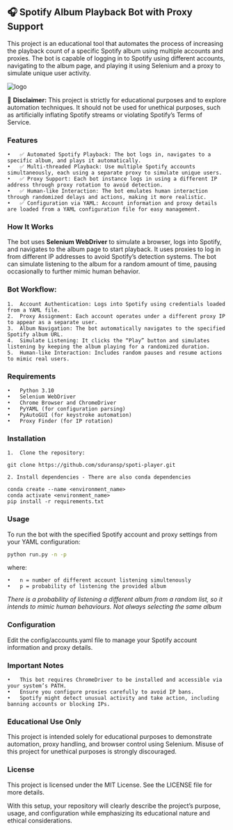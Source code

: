 ## 🎧 Spotify Album Playback Bot with Proxy Support

This project is an educational tool that automates the process of increasing the playback count of a specific Spotify album using multiple accounts and proxies. The bot is capable of logging in to Spotify using different accounts, navigating to the album page, and playing it using Selenium and a proxy to simulate unique user activity.

![logo](https://i0.wp.com/musically.com/wp-content/uploads/2023/05/spotify-logo.jpg?fit=1200%2C762&ssl=1)

🚨 **Disclaimer:** This project is strictly for educational purposes and to explore automation techniques. It should not be used for unethical purposes, such as artificially inflating Spotify streams or violating Spotify’s Terms of Service.

### Features

	•	✅ Automated Spotify Playback: The bot logs in, navigates to a specific album, and plays it automatically.
	•	✅ Multi-threaded Playback: Use multiple Spotify accounts simultaneously, each using a separate proxy to simulate unique users.
	•	✅ Proxy Support: Each bot instance logs in using a different IP address through proxy rotation to avoid detection.
	•	✅ Human-like Interaction: The bot emulates human interaction through randomized delays and actions, making it more realistic.
	•	✅ Configuration via YAML: Account information and proxy details are loaded from a YAML configuration file for easy management.

### How It Works

The bot uses **Selenium WebDriver** to simulate a browser, logs into Spotify, and navigates to the album page to start playback. It uses proxies to log in from different IP addresses to avoid Spotify’s detection systems. The bot can simulate listening to the album for a random amount of time, pausing occasionally to further mimic human behavior.

### Bot Workflow:

	1.	Account Authentication: Logs into Spotify using credentials loaded from a YAML file.
	2.	Proxy Assignment: Each account operates under a different proxy IP to appear as a separate user.
	3.	Album Navigation: The bot automatically navigates to the specified Spotify album URL.
	4.	Simulate Listening: It clicks the “Play” button and simulates listening by keeping the album playing for a randomized duration.
	5.	Human-like Interaction: Includes random pauses and resume actions to mimic real users.

### Requirements

	•	Python 3.10
	•	Selenium WebDriver
	•	Chrome Browser and ChromeDriver
	•	PyYAML (for configuration parsing)
	•	PyAutoGUI (for keystroke automation)
	•	Proxy Finder (for IP rotation)


### Installation

	1.	Clone the repository:

	git clone https://github.com/sduransp/spoti-player.git

	2. Install dependencies - There are also conda dependencies

	conda create --name <environment_name> 
	conda activate <environment_name>
	pip install -r requirements.txt



### Usage

To run the bot with the specified Spotify account and proxy settings from your YAML configuration:

```bash
python run.py -n -p
```

where:

	•	n = number of different account listening simultenously
	•	p = probability of listening the provided album

*There is a probability of listening a different album from a random list, so it intends to mimic human behaviours.
Not always selecting the same album*


### Configuration

Edit the config/accounts.yaml file to manage your Spotify account information and proxy details.

### Important Notes

	•	This bot requires ChromeDriver to be installed and accessible via your system’s PATH.
	•	Ensure you configure proxies carefully to avoid IP bans.
	•	Spotify might detect unusual activity and take action, including banning accounts or blocking IPs.

### Educational Use Only

This project is intended solely for educational purposes to demonstrate automation, proxy handling, and browser control using Selenium. Misuse of this project for unethical purposes is strongly discouraged.

### License

This project is licensed under the MIT License. See the LICENSE file for more details.

With this setup, your repository will clearly describe the project’s purpose, usage, and configuration while emphasizing its educational nature and ethical considerations.